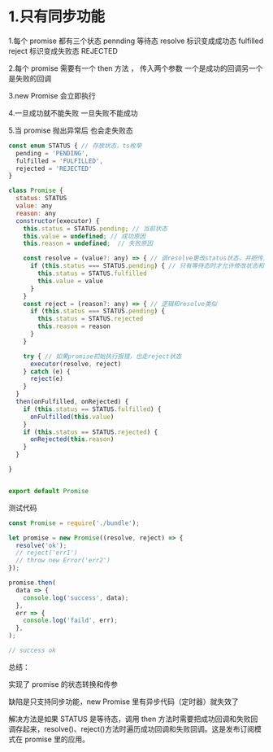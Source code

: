 # 1.只有同步功能

1.每个 promise 都有三个状态 pennding 等待态 resolve 标识变成成功态 fulfilled reject 标识变成失败态 REJECTED

2.每个 promise 需要有一个 then 方法 ， 传入两个参数 一个是成功的回调另一个是失败的回调

3.new Promise 会立即执行

4.一旦成功就不能失败 一旦失败不能成功

5.当 promise 抛出异常后 也会走失败态

```js
const enum STATUS { // 存放状态，ts枚举
  pending = 'PENDING',
  fulfilled = 'FULFILLED',
  rejected = 'REJECTED'
}

class Promise {
  status: STATUS
  value: any
  reason: any
  constructor(executor) {
    this.status = STATUS.pending; // 当前状态
    this.value = undefined; // 成功原因
    this.reason = undefined;  // 失败原因

    const resolve = (value?: any) => { // 调resolve更改status状态，并把传入的value保存下来。加？表示value允许不传参
      if (this.status === STATUS.pending) { // 只有等待态时才允许修改状态和值，否则不生效
        this.status = STATUS.fulfilled
        this.value = value
      }
    }
    const reject = (reason?: any) => { // 逻辑和resolve类似
      if (this.status === STATUS.pending) {
        this.status = STATUS.rejected
        this.reason = reason
      }
    }

    try { // 如果promise初始执行报错，也走reject状态
      executor(resolve, reject)
    } catch (e) {
      reject(e)
    }
  }
  then(onFulfilled, onRejected) {
    if (this.status == STATUS.fulfilled) {
      onFulfilled(this.value)
    }
    if (this.status == STATUS.rejected) {
      onRejected(this.reason)
    }
  }

}


export default Promise
```

测试代码

```js
const Promise = require('./bundle');

let promise = new Promise((resolve, reject) => {
  resolve('ok');
  // reject('err1')
  // throw new Error('err2')
});

promise.then(
  data => {
    console.log('success', data);
  },
  err => {
    console.log('faild', err);
  },
);

// success ok
```

总结：

实现了 promise 的状态转换和传参

缺陷是只支持同步功能，new Promise 里有异步代码（定时器）就失效了

解决方法是如果 STATUS 是等待态，调用 then 方法时需要把成功回调和失败回调存起来，resolve()、reject()方法时遍历成功回调和失败回调。这是发布订阅模式在 promise 里的应用。
